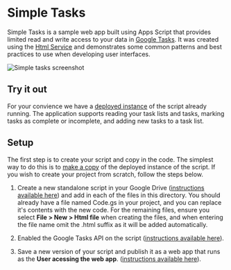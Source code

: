 # Simple Tasks

Simple Tasks is a sample web app built using Apps Script that provides limited
read and write access to your data in
[Google Tasks](https://mail.google.com/tasks/canvas). It was created using the
[Html Service](https://developers.google.com/apps-script/guides/html-service)
and demonstrates some common patterns and best practices to use when developing
user interfaces.

![Simple tasks screenshot](https://googledrive.com/host/0BwzA1Orbvy5WV0tUQl9WX0FhRTA/simple_tasks.png)

## Try it out

For your convience we have a
[deployed instance](https://script.google.com/macros/s/AKfycbx-sB0Lp8JVgfvVoXkFtLsxMzqvOdfjG7VDo8OAeLusUDkFLj8/exec)
of the script already running. The application supports reading your task lists
and tasks, marking tasks as complete or incomplete, and adding new tasks to a
task list.

## Setup

The first step is to create your script and copy in the code. The simplest way
to do this is to
[make a copy](https://script.google.com/d/1HCsbqH8WNEKFwRZCw8KEhykCGEzfXi-1k5eN-7t8lZoEAAvfqzOOsKtu/edit?newcopy=true)
of the deployed instance of the script. If you wish to create your project from
scratch, follow the steps below.

1. Create a new standalone script in your Google Drive
   ([instructions available here](https://developers.google.com/apps-script/managing_projects#creatingDrive))
   and add in each of the files in this directory. You should already  have a
   file named Code.gs in your project, and you can replace it's contents with
   the new code. For the remaining files, ensure you select
   **File > New > Html file** when creating the files, and when entering the
   file name omit the .html suffix as it will be added automatically.

2. Enabled the Google Tasks API on the script
   ([instructions available here](https://developers.google.com/apps-script/built_in_services#advanced_google_services)).
3. Save a new version of your script and publish it as a web app that runs as
   the **User acessing the web app**.
   ([instructions available here](https://developers.google.com/apps-script/execution_web_apps)).

